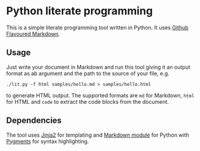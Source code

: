 # Python literate programming

This is a simple literate programming tool written in Python. It uses [Github
Flavoured Markdown](https://help.github.com/articles/github-flavored-markdown
"Github Flavoured Markdown").

## Usage

Just write your document in Markdown and run this tool giving it an output
format as ab argument and the path to the source of your file, e.g.

    ./lit.py -f html samples/hello.md > samples/hello.html

to generate HTML output. The supported formats are `md` for Markdown, `html`
for HTML and `code` to extract the code blocks from the document.

## Dependencies

The tool uses [Jinja2](http://jinja.pocoo.org/docs/ "Jinja2") for templating
and [Markdown module](http://pythonhosted.org//Markdown/ "Markdown module")
for Python with [Pygments](http://pygments.org/ "Pygments") for syntax
highlighting.
